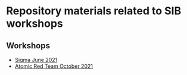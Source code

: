 # Repository materials related to SIB workshops

## Workshops

- [Sigma June 2021](./sigma)
- [Atomic Red Team October 2021](./atomic-red-team)
